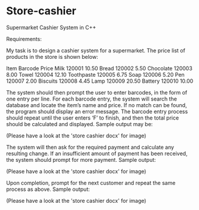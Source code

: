 # Store-cashier
Supermarket Cashier System in C++

Requirements:

My task is to design a cashier system for a supermarket. The price list of products in the store is shown below:

Item	         Barcode	     Price
Milk	         120001	       10.50
Bread	         120002	       5.50
Chocolate	     120003	       8.00
Towel	         120004	       12.10
Toothpaste	   120005	       6.75
Soap	         120006	       5.20
Pen	           120007	       2.00
Biscuits	     120008	       4.45
Lamp	         120009	       20.50
Battery	       120010	       10.00

The system should then prompt the user to enter barcodes, in the form of one entry per line. For each barcode entry, the system will search the database and locate the item’s name and price. If no match can be found, the program should display an error message. The barcode entry process should repeat until the user enters ‘F’ to finish, and then the total price should be calculated and displayed. Sample output may be:

 (Please have a look at the 'store cashier docx' for image)

The system will then ask for the required payment and calculate any resulting change. If an insufficient amount of payment has been received, the system should prompt for more payment. Sample output:

 (Please have a look at the 'store cashier docx' for image)

Upon completion, prompt for the next customer and repeat the same process as above. Sample output:

 (Please have a look at the 'store cashier docx' for image)


